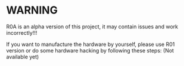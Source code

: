 WARNING
============
R0A is an alpha version of this project, it may contain issues and work incorrectly!!!

If you want to manufacture the hardware by yourself, please use R01 version or do some hardware hacking by following these steps:
(Not available yet)